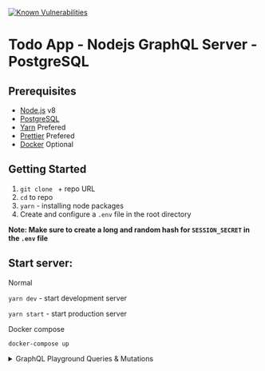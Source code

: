 [![Known Vulnerabilities](https://snyk.io/test/github/JorgeCeja/graphql-todo-auth/badge.svg)](https://snyk.io/test/github/JorgeCeja/graphql-todo-auth)
# Todo App - Nodejs GraphQL Server - PostgreSQL

## Prerequisites

- [Node.js](https://nodejs.org/en/) v8
- [PostgreSQL](https://www.postgresql.org/)
- [Yarn](https://yarnpkg.com/en/) Prefered
- [Prettier](https://prettier.io/) Prefered
- [Docker](https://www.docker.com/) Optional

## Getting Started

1. `git clone ` + repo URL
2. `cd` to repo
3. `yarn` - installing node packages
4. Create and configure a `.env` file in the root directory 

**Note: Make sure to create a long and random hash for `SESSION_SECRET` in the `.env` file**

## Start server: 

Normal

`yarn dev` - start development server

`yarn start` - start production server

Docker compose

```
docker-compose up
```

<details>
<summary>GraphQL Playground Queries & Mutations</summary>

## Mutations

SignUp
```
mutation {
  signup(
    email: "🌮@🌮.🌮"
    password: "🌮-tuesday"
  ) {
    token
  }
}
```

Login
```
mutation {
  login(
    email: "🌮@🌮.🌮"
    password: "🌮-tuesday"
  ) {
    token
  }
}
```

Create Todo
```
mutation {
  createTodo(
    content: "I love 🌮's"
  ) {
    todo_id,
    content
  }
}

#HTTP HEADERS
{
  "Authorization": "Bearer __TOKEN__"
}
```

Update Todo
```
mutation {
  updateTodo(
    todo_id: "1",
    content: "I love 🌮 tuesday"
  ) {
    todo_id,
    content
  }
}

#HTTP HEADERS
{
  "Authorization": "Bearer __TOKEN__"
}
```

Delete Todo
```
mutation {
  deleteTodo(
    todo_id: "1"
  ) {
    todo_id
  }
}

#HTTP HEADERS
{
  "Authorization": "Bearer __TOKEN__"
}
```

##  Queries

Get Todo
```
query {
  Todo(
    todo_id: "1"
  ) {
    todo_id,
    content
  }
}

#HTTP HEADERS
{
  "Authorization": "Bearer __TOKEN__"
}
```

Get All Todos
```
query {
  allTodos {
    todo_id,
    content
  }
}

#HTTP HEADERS
{
  "Authorization": "Bearer __TOKEN__"
}
```
</details>